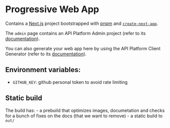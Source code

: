 # Progressive Web App

Contains a [Next.js](https://nextjs.org/) project bootstrapped with [pnpm](https://pnpm.io/) and [`create-next-app`](https://github.com/vercel/next.js/tree/canary/packages/create-next-app).

The `admin` page contains an API Platform Admin project (refer to its [documentation](https://api-platform.com/docs/admin)).

You can also generate your web app here by using the API Platform Client Generator (refer to its [documentation](https://api-platform.com/docs/client-generator/nextjs/)).

## Environment variables:

- `GITHUB_KEY`: github personal token to avoid rate limiting

## Static build

The build has:
    - a prebuild that optimizes images, documetation and checks for a bunch of fixes on the docs (that we want to remove)
    - a static build to `out/`

